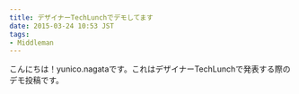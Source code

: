 ```yaml
---
title: デザイナーTechLunchでデモしてます
date: 2015-03-24 10:53 JST
tags:
- Middleman
---
```

こんにちは！yunico.nagataです。これはデザイナーTechLunchで発表する際のデモ投稿です。
